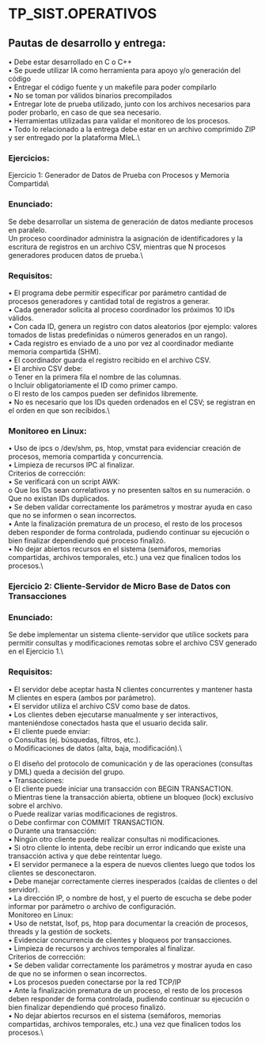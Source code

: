 # TP_SIST.OPERATIVOS

## Pautas de desarrollo y entrega:
• Debe estar desarrollado en C o C++\
• Se puede utilizar IA como herramienta para apoyo y/o generación del código\
• Entregar el código fuente y un makefile para poder compilarlo\
• No se toman por válidos binarios precompilados\
• Entregar lote de prueba utilizado, junto con los archivos necesarios para poder probarlo, en caso
de que sea necesario.\
• Herramientas utilizadas para validar el monitoreo de los procesos.\
• Todo lo relacionado a la entrega debe estar en un archivo comprimido ZIP y ser entregado por la
plataforma MIeL.\


### Ejercicios:
Ejercicio 1: Generador de Datos de Prueba con Procesos y Memoria Compartida\

### Enunciado:
Se debe desarrollar un sistema de generación de datos mediante procesos en paralelo.\
Un proceso coordinador administra la asignación de identificadores y la escritura de registros en un
archivo CSV, mientras que N procesos generadores producen datos de prueba.\

### Requisitos:
• El programa debe permitir especificar por parámetro cantidad de procesos generadores y
cantidad total de registros a generar.\
• Cada generador solicita al proceso coordinador los próximos 10 IDs válidos.\
• Con cada ID, genera un registro con datos aleatorios (por ejemplo: valores tomados de listas
predefinidas o números generados en un rango).\
• Cada registro es enviado de a uno por vez al coordinador mediante memoria compartida (SHM).\
• El coordinador guarda el registro recibido en el archivo CSV.\
• El archivo CSV debe:\
o Tener en la primera fila el nombre de las columnas.\
o Incluir obligatoriamente el ID como primer campo.\
o El resto de los campos pueden ser definidos libremente.\
• No es necesario que los IDs queden ordenados en el CSV; se registran en el orden en que son
recibidos.\


### Monitoreo en Linux:
• Uso de ipcs o /dev/shm, ps, htop, vmstat para evidenciar creación de procesos, memoria compartida
y concurrencia.\
• Limpieza de recursos IPC al finalizar.\
Criterios de corrección:\
• Se verificará con un script AWK:\
o Que los IDs sean correlativos y no presenten saltos en su numeración.
o Que no existan IDs duplicados.\
• Se deben validar correctamente los parámetros y mostrar ayuda en caso que no se informen o sean
incorrectos.\
• Ante la finalización prematura de un proceso, el resto de los procesos deben responder de forma
controlada, pudiendo continuar su ejecución o bien finalizar dependiendo qué proceso finalizó.\
• No dejar abiertos recursos en el sistema (semáforos, memorias compartidas, archivos temporales,
etc.) una vez que finalicen todos los procesos.\


### Ejercicio 2: Cliente-Servidor de Micro Base de Datos con Transacciones
### Enunciado:
Se debe implementar un sistema cliente-servidor que utilice sockets para permitir consultas y
modificaciones remotas sobre el archivo CSV generado en el Ejercicio 1.\

### Requisitos:

• El servidor debe aceptar hasta N clientes concurrentes y mantener hasta M clientes en espera
(ambos por parámetro).\
• El servidor utiliza el archivo CSV como base de datos.\
• Los clientes deben ejecutarse manualmente y ser interactivos, manteniéndose conectados hasta
que el usuario decida salir.\
• El cliente puede enviar:\
o Consultas (ej. búsquedas, filtros, etc.).\
o Modificaciones de datos (alta, baja, modificación).\

o El diseño del protocolo de comunicación y de las operaciones (consultas y DML) queda a
decisión del grupo.\
• Transacciones:\
o El cliente puede iniciar una transacción con BEGIN TRANSACTION.\
o Mientras tiene la transacción abierta, obtiene un bloqueo (lock) exclusivo sobre el archivo.\
o Puede realizar varias modificaciones de registros.\
o Debe confirmar con COMMIT TRANSACTION.\
o Durante una transacción:\
▪ Ningún otro cliente puede realizar consultas ni modificaciones.\
▪ Si otro cliente lo intenta, debe recibir un error indicando que existe una transacción
activa y que debe reintentar luego.\
• El servidor permanece a la espera de nuevos clientes luego que todos los clientes se
desconectaron.\
• Debe manejar correctamente cierres inesperados (caídas de clientes o del servidor).\
• La dirección IP, o nombre de host, y el puerto de escucha se debe poder informar por parámetro o
archivo de configuración.\
Monitoreo en Linux:\
• Uso de netstat, lsof, ps, htop para documentar la creación de procesos, threads y la gestión de
sockets.\
• Evidenciar concurrencia de clientes y bloqueos por transacciones.\
• Limpieza de recursos y archivos temporales al finalizar.\
Criterios de corrección:\
• Se deben validar correctamente los parámetros y mostrar ayuda en caso de que no se informen o
sean incorrectos.\
• Los procesos pueden conectarse por la red TCP/IP\
• Ante la finalización prematura de un proceso, el resto de los procesos deben responder de forma
controlada, pudiendo continuar su ejecución o bien finalizar dependiendo qué proceso finalizó.\
• No dejar abiertos recursos en el sistema (semáforos, memorias compartidas, archivos temporales,
etc.) una vez que finalicen todos los procesos.\
